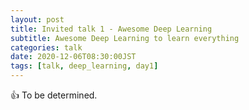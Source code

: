 ```yaml
---
layout: post
title: Invited talk 1 - Awesome Deep Learning
subtitle: Awesome Deep Learning to learn everything
categories: talk
date: 2020-12-06T08:30:00JST
tags: [talk, deep_learning, day1]
---
```


:+1: To be determined.

